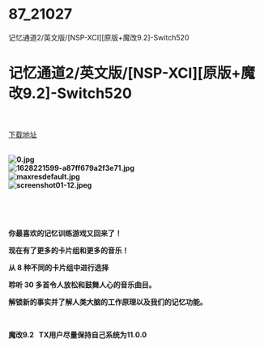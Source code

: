 # 87_21027
记忆通道2/英文版/[NSP-XCI][原版+魔改9.2]-Switch520
# 记忆通道2/英文版/[NSP-XCI][原版+魔改9.2]-Switch520
 <br/></br>
[下载地址](https://www.switch520.cc/article/21027 "下载地址")
<br/></br>

<p><strong><img title="0.jpg" src="https://www.switch520.cc/muke_img/2021_08_06_58d8ed1424923.jpg" alt="0.jpg"></strong><br>
<strong><img title="1628221599-a87ff679a2f3e71.jpg" src="https://www.switch520.cc/muke_img/2021_08_06_a0c5091b33efc.jpg" alt="1628221599-a87ff679a2f3e71.jpg"></strong><br>
<strong><img title="maxresdefault.jpg" src="https://www.switch520.cc/muke_img/2021_08_06_5356e85350821.jpg" alt="maxresdefault.jpg"></strong><br>
<strong><img title="screenshot01-12.jpeg" src="https://www.switch520.cc/muke_img/2021_08_06_868498bb2ec45.jpeg" alt="screenshot01-12.jpeg">&nbsp;</strong></p>
<p>&nbsp;</p>
<p>&nbsp;</p>
<p><strong>你最喜欢的记忆训练游戏又回来了！</strong></p>
<p><strong>现在有了更多的卡片组和更多的音乐！</strong></p>
<p><strong>从 8 种不同的卡片组中进行选择</strong></p>
<p><strong>聆听 30 多首令人放松和鼓舞人心的音乐曲目。</strong></p>
<p><strong>解锁新的事实并了解人类大脑的工作原理以及我们的记忆功能。</strong></p>
<p>&nbsp;</p>
<p><strong>魔改9.2 &nbsp;&nbsp;TX用户尽量保持自己系统为11.0.0</strong></p>
